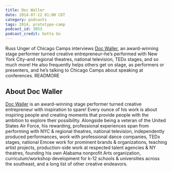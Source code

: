 ```yaml
---
title: Doc Waller
date: 2014-07-12 01:00 CDT
category: podcasts
tags: 2014, prototype-camp
podcast_id: 3053
podcast_credit: Gotta Go
---
```


Russ Unger of Chicago Camps interviews <a href="https://twitter.com/docwaller" rel="nofollow">Doc Waller</a>, an award-winning stage performer turned creative entrepreneur&#8211;he&#8217;s performed with New York City&#8211;and regional theatres, national television, TEDx stages, and so much more! He also frequently helps others get on stage, as performers or presenters, and he&#8217;s talking to Chicago Camps about speaking at conferences. READMORE

## About Doc Waller

<a href="http://www.becomingpossible.com/" rel="nofollow">Doc Waller</a> is an award-winning stage performer turned creative entrepreneur with inspiration to spare! Every ounce of his work is about inspiring people and creating moments that provide people with the ambition to explore their possibility. Alongside being a veteran of the United States Air Force, his rewarding, professional experiences span from performing with NYC &amp; regional theatres, national television, independently produced performances, work with professional dance companies, TEDx stages, national Emcee work for prominent brands &amp; organizations, teaching artist projects, production-side work at respected talent agencies &amp; NY theatres, founding his own Alabama nonprofit Arts organization, curriculum/workshop development for k-12 schools &amp; universities across the southeast, and a long list of other creative endeavors.
